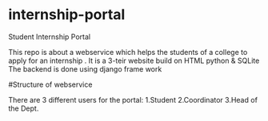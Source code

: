 # internship-portal
Student Internship Portal 

This repo is about a webservice which helps the students of a college to apply for an internship .
It is a 3-teir website build on HTML python & SQLite
The backend is done  using django frame work

#Structure of webservice

There are 3 different users for the portal:
1.Student
2.Coordinator
3.Head of the Dept.


